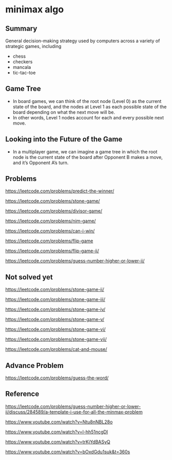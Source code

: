 # minimax algo
## Summary
General decision-making strategy used by computers across a variety of strategic games, including 
- chess
- checkers
- mancala
- tic-tac-toe
## Game Tree
- In board games, we can think of the root node (Level 0) as the current state of the board, and the nodes at Level 1 as each possible state of the board depending on what the next move will be.
- In other words, Level 1 nodes account for each and every possible next move.
## Looking into the Future of the Game
- In a multiplayer game, we can imagine a game tree in which the root node is the current state of the board after Opponent B makes a move, and it’s Opponent A’s turn. 
## Problems
https://leetcode.com/problems/predict-the-winner/

https://leetcode.com/problems/stone-game/

https://leetcode.com/problems/divisor-game/

https://leetcode.com/problems/nim-game/

https://leetcode.com/problems/can-i-win/

https://leetcode.com/problems/flip-game

https://leetcode.com/problems/flip-game-ii/

https://leetcode.com/problems/guess-number-higher-or-lower-ii/

## Not solved yet

https://leetcode.com/problems/stone-game-ii/

https://leetcode.com/problems/stone-game-iii/

https://leetcode.com/problems/stone-game-iv/

https://leetcode.com/problems/stone-game-v/

https://leetcode.com/problems/stone-game-vi/

https://leetcode.com/problems/stone-game-vii/

https://leetcode.com/problems/cat-and-mouse/

## Advance Problem
https://leetcode.com/problems/guess-the-word/


## Reference
https://leetcode.com/problems/guess-number-higher-or-lower-ii/discuss/284589/a-template-i-use-for-all-the-minmax-problem

https://www.youtube.com/watch?v=Ntu8nNBL28o

https://www.youtube.com/watch?v=l-hh51ncgDI

https://www.youtube.com/watch?v=trKjYdBASyQ

https://www.youtube.com/watch?v=bOxdGdu1suk&t=360s

